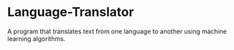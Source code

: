 # Language-Translator
A program that translates text from one language to another using machine learning algorithms.
